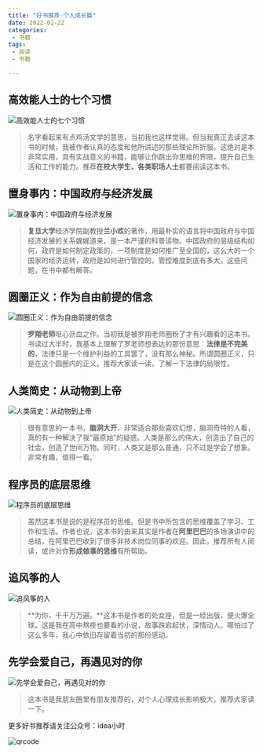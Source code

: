 ```yaml
---
title: "好书推荐-个人成长篇"
date: 2022-02-22
categories:
 - 书籍
tags:
 - 阅读
 - 书籍

---
```

## 高效能人士的七个习惯

![高效能人士的七个习惯](https://www.nullpointer.site/images/gaoxiaonengrenshi.jpg)

>名字看起来有点鸡汤文学的意思，当初我也这样觉得。但当我真正去读这本书的时候，我被作者认真的态度和他所讲述的那些理论所折服。这绝对是本非常实用，具有实战意义的书籍，能够让你跳出你思维的界限，提升自己生活和工作的能力。推荐**在校大学生、各类职场人士**都要阅读这本书。


## 置身事内：中国政府与经济发展

![置身事内：中国政府与经济发展](https://www.nullpointer.site/images/zhishenshinei.jpg)

>**复旦大学**经济学院副教授**兰小欢**的著作，用最朴实的语言将中国政府与中国经济发展的关系娓娓道来，是一本严谨的科普读物。中国政府的层级结构如何，政府是如何制定政策的，一项制度是如何推广至全国的，这么大的一个国家的经济运转，政府是如何进行管控的，管控难度到底有多大。这些问题，在书中都有解答。

## 圆圈正义：作为自由前提的信念

![圆圈正义：作为自由前提的信念](https://www.nullpointer.site/images/yuanquanzhengyi.jpg)

>**罗翔老师**呕心沥血之作。当初我是被罗翔老师圈粉了才有兴趣看的这本书。书读过大半时，我基本上理解了罗老师想表达的那份意思：**法律是不完美的**，法律只是一个维护利益的工具罢了，没有那么神秘。所谓圆圈正义，只是在这个圆圈内的正义。推荐大家读一读，了解一下法律的局限性。

## 人类简史：从动物到上帝
![人类简史：从动物到上帝](https://www.nullpointer.site/images/renleijianshi.jpg)

>很有意思的一本书，**脑洞大开**，非常适合那些喜欢幻想，脑洞奇特的人看，真的有一种解决了我“最原始”的疑惑。人类是那么的伟大，创造出了自己的社会，创造了世间万物。同时，人类又是那么普通，只不过是学会了想象。非常有趣，值得一看。

## 程序员的底层思维
![程序员的底层思维](https://www.nullpointer.site/images/chengxuyuandedicengsiwei.jpg)

>虽然这本书是说的是程序员的思维。但是书中所包含的思维覆盖了学习、工作和生活。作者也说，这本书的由来其实是作者在**阿里巴巴**的多场演讲中的总结，在阿里巴巴收到了很多非技术岗位同事的欢迎。因此，推荐所有人阅读，或许对你**形成做事的思维**有所帮助。

## 追风筝的人
![追风筝的人](https://www.nullpointer.site/images/zhuifengzhengderen.jpg)

>**为你，千千万万遍。**这本书是作者的处女座，但是一经出版，便火爆全球。这是我在高中熬夜也要看的小说，故事跌宕起伏，深情动人。哪怕过了这么多年，我心中依旧存留着当初的那份感动。

## 先学会爱自己，再遇见对的你
![先学会爱自己，再遇见对的你](https://www.nullpointer.site/images/xianxuehuiaiziji.jpg)

>这本书是我朋友圈里有朋友推荐的，对个人心理成长影响极大，推荐大家读一下。

更多好书推荐请关注公众号：idea小时

![qrcode](https://www.nullpointer.site/images/qrcode.png)
